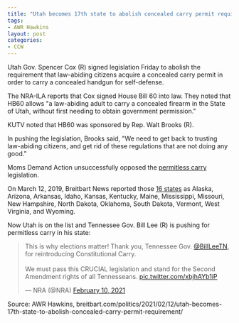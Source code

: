 ```yaml
---
title: "Utah becomes 17th state to abolish concealed carry permit requirement"
tags:
- AWR Hawkins
layout: post
categories:
- CCW
---
```


Utah Gov. Spencer Cox (R) signed legislation Friday to abolish the requirement that law-abiding citizens acquire a concealed carry permit in order to carry a concealed handgun for self-defense.

The NRA-ILA reports that Cox signed House Bill 60 into law. They noted that HB60 allows "a law-abiding adult to carry a concealed firearm in the State of Utah, without first needing to obtain government permission."

KUTV noted that HB60 was sponsored by Rep. Walt Brooks (R).

In pushing the legislation, Brooks said, "We need to get back to trusting law-abiding citizens, and get rid of these regulations that are not doing any good."

Moms Demand Action unsuccessfully opposed the [permitless carry](/permitless-carry-states.html) legislation.

On March 12, 2019, Breitbart News reported those [16 states](/permitless-carry-states.html) as Alaska, Arizona, Arkansas, Idaho, Kansas, Kentucky, Maine, Mississippi, Missouri, New Hampshire, North Dakota, Oklahoma, South Dakota, Vermont, West Virginia, and Wyoming.

Now Utah is on the list and Tennessee Gov. Bill Lee (R) is pushing for permitless carry in his state:

<blockquote class="twitter-tweet"><p lang="en" dir="ltr">This is why elections matter! Thank you, Tennessee Gov. <a href="https://twitter.com/BillLeeTN">@BillLeeTN</a>, for reintroducing Constitutional Carry. <br><br>We must pass this CRUCIAL legislation and stand for the Second Amendment rights of all Tennesseans. <a href="https://t.co/xbjhAYb1iP">pic.twitter.com/xbjhAYb1iP</a></p>&mdash; NRA (@NRA) <a href="https://twitter.com/NRA/status/1359607865640681479">February 10, 2021</a></blockquote> <script async src="https://platform.x.com/widgets.js" charset="utf-8"></script>

Source: AWR Hawkins, breitbart.com/politics/2021/02/12/utah-becomes-17th-state-to-abolish-concealed-carry-permit-requirement/
